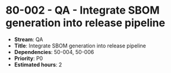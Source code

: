 # 80-002 - QA - Integrate SBOM generation into release pipeline
- **Stream**: QA
- **Title**: Integrate SBOM generation into release pipeline
- **Dependencies**: 50-004, 50-006
- **Priority**: P0
- **Estimated hours**: 2
